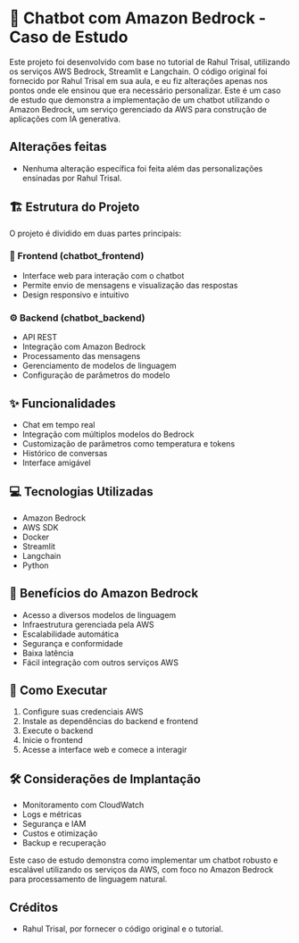 # 🤖 Chatbot com Amazon Bedrock - Caso de Estudo

Este projeto foi desenvolvido com base no tutorial de Rahul Trisal, utilizando os serviços AWS Bedrock, Streamlit e Langchain. O código original foi fornecido por Rahul Trisal em sua aula, e eu fiz alterações apenas nos pontos onde ele ensinou que era necessário personalizar.
Este é um caso de estudo que demonstra a implementação de um chatbot utilizando o Amazon Bedrock, um serviço gerenciado da AWS para construção de aplicações com IA generativa.

## Alterações feitas

* Nenhuma alteração específica foi feita além das personalizações ensinadas por Rahul Trisal.

## 🏗️ Estrutura do Projeto

O projeto é dividido em duas partes principais:

### 🎨 Frontend (chatbot_frontend)
- Interface web para interação com o chatbot
- Permite envio de mensagens e visualização das respostas
- Design responsivo e intuitivo

### ⚙️ Backend (chatbot_backend) 
- API REST 
- Integração com Amazon Bedrock
- Processamento das mensagens
- Gerenciamento de modelos de linguagem
- Configuração de parâmetros do modelo

## ✨ Funcionalidades

- Chat em tempo real
- Integração com múltiplos modelos do Bedrock
- Customização de parâmetros como temperatura e tokens
- Histórico de conversas
- Interface amigável

## 💻 Tecnologias Utilizadas

- Amazon Bedrock
- AWS SDK
- Docker
- Streamlit
- Langchain
- Python

## 🚀 Benefícios do Amazon Bedrock

- Acesso a diversos modelos de linguagem
- Infraestrutura gerenciada pela AWS
- Escalabilidade automática
- Segurança e conformidade
- Baixa latência
- Fácil integração com outros serviços AWS

## 🏃 Como Executar

1. Configure suas credenciais AWS
2. Instale as dependências do backend e frontend
3. Execute o backend
4. Inicie o frontend
5. Acesse a interface web e comece a interagir

## 🛠️ Considerações de Implantação

- Monitoramento com CloudWatch
- Logs e métricas
- Segurança e IAM
- Custos e otimização
- Backup e recuperação

Este caso de estudo demonstra como implementar um chatbot robusto e escalável utilizando os serviços da AWS, com foco no Amazon Bedrock para processamento de linguagem natural.

## Créditos

* Rahul Trisal, por fornecer o código original e o tutorial.